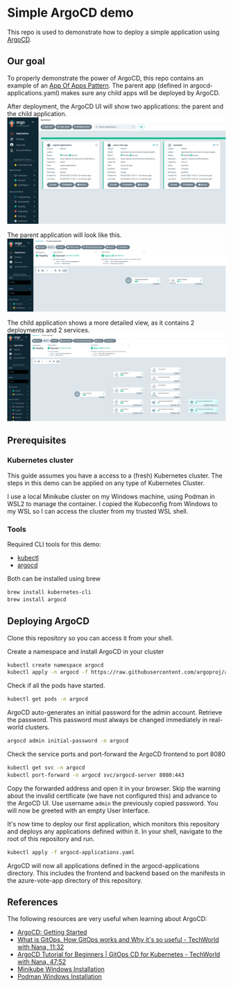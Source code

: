 # Simple ArgoCD demo

This repo is used to demonstrate how to deploy a simple application using [ArgoCD](https://argo-cd.readthedocs.io/en/stable/). 

## Our goal
To properly demonstrate the power of ArgoCD, this repo contains an example of an [App Of Apps Pattern](https://argo-cd.readthedocs.io/en/latest/operator-manual/cluster-bootstrapping/). The parent app (defined in argocd-applications.yaml) makes sure any child apps will be deployed by ArgoCD. 

After deployment, the ArgoCD UI will show two applications: the parent and the child application. 
![argocd-ui](images/argocd-ui.png)

The parent application will look like this.
![argocd-app-of-apps](images/argo-app-of-apps.png)

The child application shows a more detailed view, as it contains 2 deployments and 2 services.
![argocd-child-app](images/argo-child-app.png)

## Prerequisites 

### Kubernetes cluster
This guide assumes you have a access to a (fresh) Kubernetes cluster. The steps in this demo can be applied on any type of Kubernetes Cluster.

I use a local Minikube cluster on my Windows machine, using Podman in WSL2 to manage the container. I copied the Kubeconfig from Windows to my WSL so I can access the cluster from my trusted WSL shell.

### Tools
Required CLI tools for this demo:
- [kubectl](https://kubernetes.io/docs/tasks/tools/install-kubectl-linux/)
- [argocd](https://argo-cd.readthedocs.io/en/stable/cli_installation/)

Both can be installed using brew
```bash
brew install kubernetes-cli
brew install argocd
```

## Deploying ArgoCD
Clone this repository so you can access it from your shell.

Create a namespace and install ArgoCD in your cluster
```bash
kubectl create namespace argocd
kubectl apply -n argocd -f https://raw.githubusercontent.com/argoproj/argo-cd/stable/manifests/install.yaml
```

Check if all the pods have started.
```bash
kubectl get pods -n argocd
```

ArgoCD auto-generates an initial password for the admin account. Retrieve the password. This password must always be changed immediately in real-world clusters. 
```bash
argocd admin initial-password -n argocd
```

Check the service ports and port-forward the ArgoCD frontend to port 8080
```bash
kubectl get svc -n argocd
kubectl port-forward -n argocd svc/argocd-server 8080:443
```

Copy the forwarded address and open it in your browser. Skip the warning about the invalid certificate (we have not configured this) and advance to the ArgoCD UI. Use username ```admin``` the previously copied password. You will now be greeted with an empty User Interface.

It's now time to deploy our first application, which monitors this repository and deploys any applications defined within it. In your shell, navigate to the root of this repository and run.
```bash
kubectl apply -f argocd-applications.yaml
```
ArgoCD will now all applications defined in the argocd-applications directory. This includes the frontend and backend based on the manifests in the azure-vote-app directory of this repository. 

## References

The following resources are very useful when learning about ArgoCD:
- [ArgoCD: Getting Started](https://argo-cd.readthedocs.io/en/stable/getting_started/#1-install-argo-cd)
- [What is GitOps, How GitOps works and Why it's so useful - TechWorld with Nana, 11:32](https://www.youtube.com/watch?v=f5EpcWp0THw)
- [ArgoCD Tutorial for Beginners | GitOps CD for Kubernetes - TechWorld with Nana, 47:52](https://www.youtube.com/watch?v=MeU5_k9ssrs)
- [Minikube Windows Installation](https://minikube.sigs.k8s.io/docs/start/?arch=%2Fwindows%2Fx86-64%2Fstable%2F.exe+download)
- [Podman Windows Installation](https://github.com/containers/podman/blob/main/docs/tutorials/podman-for-windows.md)
